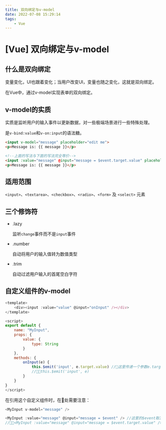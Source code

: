 ```yaml
---
title: 双向绑定与v-model
date: 2022-07-08 15:29:14
tags: 
    - Vue
---
```


# \[Vue] 双向绑定与v-model

## 什么是双向绑定

变量变化，UI也跟着变化；当用户改变UI，变量也随之变化，这就是双向绑定。

在Vue中，通过v-model实现表单的双向绑定。

## v-model的实质

实质是监听用户的输入事件以更新数据，对一些极端场景进行一些特殊处理。

是`v-bind:value`和`v-on:input`的语法糖。

```html
<input v-model="message" placeholder="edit me">
<p>Message is: {{ message }}</p>

<!--上面的写法与下面的写法完全等价-->
<input :value="message" @input="message = $event.target.value" placeholder="edit me">
<p>Message is: {{ message }}</p>

```

## 适用范围

&#x20;`<input>`、`<textarea>`、`<checkbox>`、`<radio>`、`<form>` 及 `<select>` 元素

## 三个修饰符

-   .lazy

    监听`change`事件而不是`input`事件
-   .number

    自动将用户的输入值转为数值类型
-   .trim

    自动过滤用户输入的首尾空白字符

## 自定义组件的v-model

```javascript
<template>
    <div><input :value="value" @input="onInput" /></div>
</template>

<script>
export default {
    name: "MyInput",
    props: {
        value: {
            type: String
        }
    },
    methods: {
        onInput(e) {
            this.$emit('input', e.target.value) //🚩这里传递一个参数e.target.value
            //🚩🚩this.$emit('input', e)
        }
    }
}
</script>
```

在引用这个自定义组件时，在🚩处需要注意：

```javascript
<MyInput v-model="message" />

<MyInput :value="message" @input="message = $event" /> //这里的$event取决于🚩处的传参
//🚩🚩<MyInput :value="message" @input="message = $event.target.value" />
```

